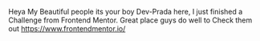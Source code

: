 Heya My Beautiful people its your boy Dev-Prada here, I just finished a Challenge from Frontend Mentor. Great place guys do well to Check them out https://www.frontendmentor.io/
